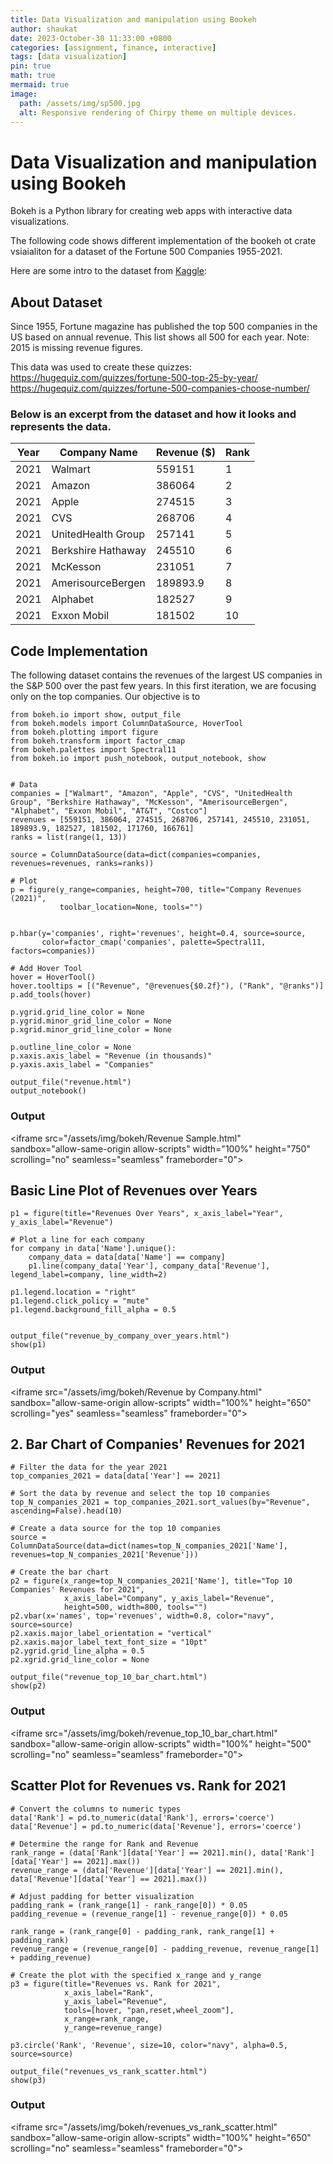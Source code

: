 ```yaml
---
title: Data Visualization and manipulation using Bookeh
author: shaukat
date: 2023-October-30 11:33:00 +0800
categories: [assignment, finance, interactive]
tags: [data visualization]
pin: true
math: true
mermaid: true
image:
  path: /assets/img/sp500.jpg
  alt: Responsive rendering of Chirpy theme on multiple devices.
---
```


# Data Visualization and manipulation using Bookeh

Bokeh is a Python library for creating web apps with interactive data visualizations.

The following code shows different implementation of the bookeh ot crate vsiaialiton for a dataset of the Fortune 500 Companies 1955-2021.

Here are some intro to the dataset from [Kaggle][1]:

## **About Dataset**

Since 1955, Fortune magazine has published the top 500 companies in the US based on annual revenue. This list shows all 500 for each year. Note: 2015 is missing revenue figures.

This data was used to create these quizzes:
https://hugequiz.com/quizzes/fortune-500-top-25-by-year/
https://hugequiz.com/quizzes/fortune-500-companies-choose-number/
 
### Below is an excerpt from the dataset and how it looks and represents the data.

| Year | Company Name       | Revenue ($) | Rank |
| ---- | ------------------ | ----------- | ---- |
| 2021 | Walmart            | 559151      | 1    |
| 2021 | Amazon             | 386064      | 2    |
| 2021 | Apple              | 274515      | 3    |
| 2021 | CVS                | 268706      | 4    |
| 2021 | UnitedHealth Group | 257141      | 5    |
| 2021 | Berkshire Hathaway | 245510      | 6    |
| 2021 | McKesson           | 231051      | 7    |
| 2021 | AmerisourceBergen  | 189893.9    | 8    |
| 2021 | Alphabet           | 182527      | 9    |
| 2021 | Exxon Mobil        | 181502      | 10   |

## Code Implementation
<p>The following dataset contains the revenues of the largest US companies in the S&P 500 over the past few years. In this first iteration, we are focusing only on the top companies. Our objective is to</p>


	from bokeh.io import show, output_file
	from bokeh.models import ColumnDataSource, HoverTool
	from bokeh.plotting import figure
	from bokeh.transform import factor_cmap
	from bokeh.palettes import Spectral11
	from bokeh.io import push_notebook, output_notebook, show
	
	
	# Data
	companies = ["Walmart", "Amazon", "Apple", "CVS", "UnitedHealth Group", "Berkshire Hathaway", "McKesson", "AmerisourceBergen", "Alphabet", "Exxon Mobil", "AT&T", "Costco"]
	revenues = [559151, 386064, 274515, 268706, 257141, 245510, 231051, 189893.9, 182527, 181502, 171760, 166761]
	ranks = list(range(1, 13))
	
	source = ColumnDataSource(data=dict(companies=companies, revenues=revenues, ranks=ranks))
	
	# Plot
	p = figure(y_range=companies, height=700, title="Company Revenues (2021)",
	           toolbar_location=None, tools="")
	
	
	p.hbar(y='companies', right='revenues', height=0.4, source=source,
	       color=factor_cmap('companies', palette=Spectral11, factors=companies))
	
	# Add Hover Tool
	hover = HoverTool()
	hover.tooltips = [("Revenue", "@revenues{$0.2f}"), ("Rank", "@ranks")]
	p.add_tools(hover)
	
	p.ygrid.grid_line_color = None
	p.ygrid.minor_grid_line_color = None
	p.xgrid.minor_grid_line_color = None
	
	p.outline_line_color = None
	p.xaxis.axis_label = "Revenue (in thousands)"
	p.yaxis.axis_label = "Companies"
	
	output_file("revenue.html")
	output_notebook()


### Output

\<iframe src="/assets/img/bokeh/Revenue Sample.html"  
    sandbox="allow-same-origin allow-scripts"
	width="100%"
	height="750"
	scrolling="no"
	seamless="seamless"
	frameborder="0">
</iframe>

## Basic Line Plot of Revenues over Years


	p1 = figure(title="Revenues Over Years", x_axis_label="Year", y_axis_label="Revenue")
	
	# Plot a line for each company
	for company in data['Name'].unique():
	    company_data = data[data['Name'] == company]
	    p1.line(company_data['Year'], company_data['Revenue'], legend_label=company, line_width=2)
	
	p1.legend.location = "right"
	p1.legend.click_policy = "mute"
	p1.legend.background_fill_alpha = 0.5
	
	
	output_file("revenue_by_company_over_years.html")
	show(p1)


### Output

\<iframe src="/assets/img/bokeh/Revenue by Company.html"  
    sandbox="allow-same-origin allow-scripts"
	width="100%"
	height="650"
	scrolling="yes"
	seamless="seamless"
	frameborder="0">
</iframe>

## 2. Bar Chart of Companies' Revenues for 2021

	# Filter the data for the year 2021
	top_companies_2021 = data[data['Year'] == 2021]
	
	# Sort the data by revenue and select the top 10 companies
	top_N_companies_2021 = top_companies_2021.sort_values(by="Revenue", ascending=False).head(10)
	
	# Create a data source for the top 10 companies
	source = ColumnDataSource(data=dict(names=top_N_companies_2021['Name'], revenues=top_N_companies_2021['Revenue']))
	
	# Create the bar chart
	p2 = figure(x_range=top_N_companies_2021['Name'], title="Top 10 Companies' Revenues for 2021", 
	            x_axis_label="Company", y_axis_label="Revenue", 
	            height=500, width=800, tools="")
	p2.vbar(x='names', top='revenues', width=0.8, color="navy", source=source)
	p2.xaxis.major_label_orientation = "vertical"
	p2.xaxis.major_label_text_font_size = "10pt"
	p2.ygrid.grid_line_alpha = 0.5
	p2.xgrid.grid_line_color = None
	
	output_file("revenue_top_10_bar_chart.html")
	show(p2)


### Output

\<iframe src="/assets/img/bokeh/revenue\_top\_10\_bar\_chart.html"  
    sandbox="allow-same-origin allow-scripts"
	width="100%"
	height="500"
	scrolling="no"
	seamless="seamless"
	frameborder="0">
</iframe>

## Scatter Plot for Revenues vs. Rank for 2021

	# Convert the columns to numeric types
	data['Rank'] = pd.to_numeric(data['Rank'], errors='coerce')
	data['Revenue'] = pd.to_numeric(data['Revenue'], errors='coerce')
	
	# Determine the range for Rank and Revenue
	rank_range = (data['Rank'][data['Year'] == 2021].min(), data['Rank'][data['Year'] == 2021].max())
	revenue_range = (data['Revenue'][data['Year'] == 2021].min(), data['Revenue'][data['Year'] == 2021].max())
	
	# Adjust padding for better visualization
	padding_rank = (rank_range[1] - rank_range[0]) * 0.05
	padding_revenue = (revenue_range[1] - revenue_range[0]) * 0.05
	
	rank_range = (rank_range[0] - padding_rank, rank_range[1] + padding_rank)
	revenue_range = (revenue_range[0] - padding_revenue, revenue_range[1] + padding_revenue)
	
	# Create the plot with the specified x_range and y_range
	p3 = figure(title="Revenues vs. Rank for 2021", 
	            x_axis_label="Rank", 
	            y_axis_label="Revenue", 
	            tools=[hover, "pan,reset,wheel_zoom"],
	            x_range=rank_range,
	            y_range=revenue_range)
	
	p3.circle('Rank', 'Revenue', size=10, color="navy", alpha=0.5, source=source)
	
	output_file("revenues_vs_rank_scatter.html")
	show(p3)



### Output

\<iframe src="/assets/img/bokeh/revenues\_vs\_rank\_scatter.html"  
    sandbox="allow-same-origin allow-scripts"
	width="100%"
	height="650"
	scrolling="no"
	seamless="seamless"
	frameborder="0">
</iframe>


 

[1]:	https://www.kaggle.com/datasets/darinhawley/fortune-500-companies-19552021/